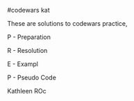 #codewars kat

These are solutions to codewars practice, 

P - Preparation

R - Resolution 

E - Exampl

P - Pseudo Code 

Kathleen ROc
  

